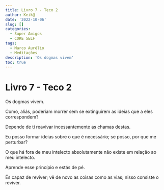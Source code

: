 ```yaml
---
title: Livro 7 - Teco 2
author: Keik@
date: '2022-10-06'
slug: []
categories:
  - Super Amigos
  - CORE SELF
tags:
  - Marco Aurélio
  - Meditações
description: 'Os dogmas vivem'
toc: true
---
```


# Livro 7 - Teco 2

Os dogmas vivem. 

Como, aliás, poderiam morrer sem se extinguirem as ideias que a eles correspondem? 

Depende de ti reavivar incessantemente as chamas destas. 

Eu posso formar ideias sobre o que é necessário; se posso, por que me perturbar? 

O que há fora de meu intelecto absolutamente não existe em relação ao meu intelecto. 

Aprende esse princípio e estás de pé. 

És capaz de reviver; vê de novo as coisas como as vias; nisso consiste o reviver.

